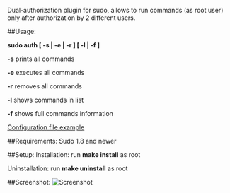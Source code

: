 Dual-authorization plugin for sudo, allows to run commands (as root user) only after authorization by 2 different users.


##Usage:

**sudo auth [ -s | -e | -r ] [ -l | -f ]**

  **-s**    prints all commands
  
  **-e**    executes all commands
  
  **-r**    removes all commands
  
  **-l**    shows commands in list
  
  **-f**    shows full commands information

[Configuration file example](examples/sudo_security_plugin.conf)

##Requirements:
Sudo 1.8 and newer


##Setup:
Installation:
run **make install** as root

Uninstallation:
run **make uninstall** as root


##Screenshot:
![Screenshot](https://cloud.githubusercontent.com/assets/4542110/8735206/625d436c-2c0f-11e5-89a4-614dfce98598.png)
